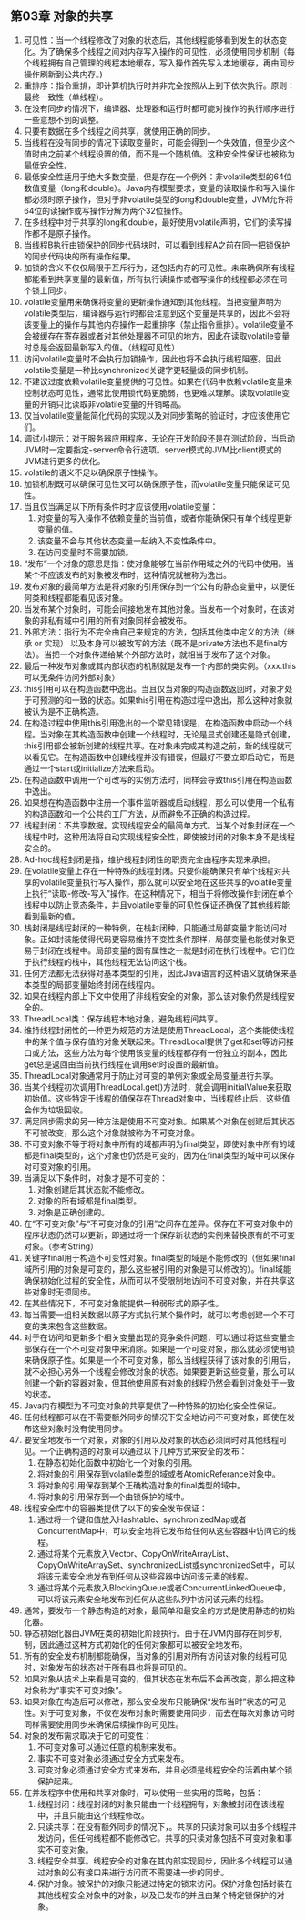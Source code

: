 ## 第03章 对象的共享

1. 可见性：当一个线程修改了对象的状态后，其他线程能够看到发生的状态变化。为了确保多个线程之间对内存写入操作的可见性，必须使用同步机制（每个线程拥有自己管理的线程本地缓存，写入操作首先写入本地缓存，再由同步操作刷新到公共内存。)
2. 重排序：指令重排，即计算机执行时并非完全按照从上到下依次执行。原则：最终一致性（单线程）。
3. 在没有同步的情况下，编译器、处理器和运行时都可能对操作的执行顺序进行一些意想不到的调整。
4. 只要有数据在多个线程之间共享，就使用正确的同步。
5. 当线程在没有同步的情况下读取变量时，可能会得到一个失效值，但至少这个值时由之前某个线程设置的值，而不是一个随机值。这种安全性保证也被称为最低安全性。
6. 最低安全性适用于绝大多数变量，但是存在一个例外：非volatile类型的64位数值变量（long和double）。Java内存模型要求，变量的读取操作和写入操作都必须时原子操作，但对于非volatile类型的long和double变量，JVM允许将64位的读操作或写操作分解为两个32位操作。
7. 在多线程中对于共享的long和double，最好使用volatile声明，它们的读写操作都不是原子操作。
8. 当线程B执行由锁保护的同步代码块时，可以看到线程A之前在同一把锁保护的同步代码块的所有操作结果。
9. 加锁的含义不仅仅局限于互斥行为，还包括内存的可见性。未来确保所有线程都能看到共享变量的最新值，所有执行读操作或者写操作的线程都必须在同一个锁上同步。
10. volatile变量用来确保将变量的更新操作通知到其他线程。当把变量声明为volatile类型后，编译器与运行时都会注意到这个变量是共享的，因此不会将该变量上的操作与其他内存操作一起重排序（禁止指令重排）。volatile变量不会被缓存在寄存器或者对其他处理器不可见的地方，因此在读取volatile变量时总是会返回最新写入的值。（线程可见性）
11. 访问volatile变量时不会执行加锁操作，因此也将不会执行线程阻塞。因此volatile变量是一种比synchronized关键字更轻量级的同步机制。
12. 不建议过度依赖volatile变量提供的可见性。如果在代码中依赖volatile变量来控制状态可见性，通常比使用锁代码更脆弱，也更难以理解。读取volatile变量的开销只比读取非volatile变量的开销略高。
13. 仅当volatile变量能简化代码的实现以及对同步策略的验证时，才应该使用它们。
14. 调试小提示：对于服务器应用程序，无论在开发阶段还是在测试阶段，当启动JVM时一定要指定-server命令行选项。server模式的JVM比client模式的JVM进行更多的优化。
15. volatile的语义不足以确保原子性操作。
16. 加锁机制既可以确保可见性又可以确保原子性，而volatile变量只能保证可见性。
17. 当且仅当满足以下所有条件时才应该使用volatile变量：
    1. 对变量的写入操作不依赖变量的当前值，或者你能确保只有单个线程更新变量的值。
    2. 该变量不会与其他状态变量一起纳入不变性条件中。
    3. 在访问变量时不需要加锁。
18. “发布”一个对象的意思是指：使对象能够在当前作用域之外的代码中使用。当某个不应该发布的对象被发布时，这种情况就被称为逸出。
19. 发布对象的最简单方法是将对象的引用保存到一个公有的静态变量中，以便任何类和线程都能看见该对象。
20. 当发布某个对象时，可能会间接地发布其他对象。当发布一个对象时，在该对象的非私有域中引用的所有对象同样会被发布。
21. 外部方法：指行为不完全由自己来规定的方法，包括其他类中定义的方法（继承 or 实现） 以及本身可以被改写的方法（既不是private方法也不是final方法）。当把一个对象传递给某个外部方法时，就相当于发布了这个对象。
22. 最后一种发布对象或其内部状态的机制就是发布一个内部的类实例。（xxx.this可以无条件访问外部对象）
23. this引用可以在构造函数中逸出。当且仅当对象的构造函数返回时，对象才处于可预测的和一致的状态。如果this引用在构造过程中逸出，那么这种对象就被认为是不正确构造。
24. 在构造过程中使用this引用逸出的一个常见错误是，在构造函数中启动一个线程。当对象在其构造函数中创建一个线程时，无论是显式创建还是隐式创建，this引用都会被新创建的线程共享。在对象未完成其构造之前，新的线程就可以看见它。在构造函数中创建线程并没有错误，但最好不要立即启动它，而是通过一个start或initialize方法来启动。
25. 在构造函数中调用一个可改写的实例方法时，同样会导致this引用在构造函数中逸出。
26. 如果想在构造函数中注册一个事件监听器或启动线程，那么可以使用一个私有的构造函数和一个公共的工厂方法，从而避免不正确的构造过程。
27. 线程封闭：不共享数据。实现线程安全的最简单方式。当某个对象封闭在一个线程中时，这种用法将自动实现线程安全性，即使被封闭的对象本身不是线程安全的。
28. Ad-hoc线程封闭是指，维护线程封闭性的职责完全由程序实现来承担。
29. 在volatile变量上存在一种特殊的线程封闭。只要你能确保只有单个线程对共享的volatile变量执行写入操作，那么就可以安全地在这些共享的volatile变量上执行“读取-修改-写入”操作。在这种情况下，相当于将修改操作封闭在单个线程中以防止竞态条件，并且volatile变量的可见性保证还确保了其他线程能看到最新的值。
30. 栈封闭是线程封闭的一种特例，在栈封闭种，只能通过局部变量才能访问对象。正如封装能使得代码更容易维持不变性条件那样，局部变量也能使对象更易于封闭在线程中。局部变量的固有属性之一就是封闭在执行线程中。它们位于执行线程的栈中，其他线程无法访问这个栈。
31. 任何方法都无法获得对基本类型的引用，因此Java语言的这种语义就确保来基本类型的局部变量始终封闭在线程内。
32. 如果在线程内部上下文中使用了非线程安全的对象，那么该对象仍然是线程安全的。
33. ThreadLocal类：保存线程本地对象，避免线程间共享。
34. 维持线程封闭性的一种更为规范的方法是使用ThreadLocal，这个类能使线程中的某个值与保存值的对象关联起来。ThreadLocal提供了get和set等访问接口或方法，这些方法为每个使用该变量的线程都存有一份独立的副本，因此get总是返回由当前执行线程在调用set时设置的最新值。
35. ThreadLocal对象通常用于防止对可变的单例对象或全局变量进行共享。
36. 当某个线程初次调用ThreadLocal.get()方法时，就会调用initialValue来获取初始值。这些特定于线程的值保存在Thread对象中，当线程终止后，这些值会作为垃圾回收。
37. 满足同步需求的另一种方法是使用不可变对象。如果某个对象在创建后其状态不可被改变，那么这个对象就被称为不可变对象。
38. 不可变对象不等于将对象中所有的域都声明为final类型，即使对象中所有的域都是final类型的，这个对象也仍然是可变的，因为在final类型的域中可以保存对可变对象的引用。
39. 当满足以下条件时，对象才是不可变的：
    1. 对象创建后其状态就不能修改。
    2. 对象的所有域都是final类型。
    3. 对象是正确创建的。
40. 在“不可变对象”与“不可变对象的引用”之间存在差异。保存在不可变对象中的程序状态仍然可以更新，即通过将一个保存新状态的实例来替换原有的不可变对象。（参考String）
41. 关键字final用于构造不可变性对象。final类型的域是不能修改的（但如果final域所引用的对象是可变的，那么这些被引用的对象是可以修改的）。final域能确保初始化过程的安全性，从而可以不受限制地访问不可变对象，并在共享这些对象时无须同步。
42. 在某些情况下，不可变对象能提供一种弱形式的原子性。
43. 每当需要一组相关数据以原子方式执行某个操作时，就可以考虑创建一个不可变的类来包含这些数据。
44. 对于在访问和更新多个相关变量出现的竞争条件问题，可以通过将这些变量全部保存在一个不可变对象中来消除。如果是一个可变对象，那么就必须使用锁来确保原子性。如果是一个不可变对象，那么当线程获得了该对象的引用后，就不必担心另外一个线程会修改对象的状态。如果要更新这些变量，那么可以创建一个新的容器对象，但其他使用原有对象的线程仍然会看到对象处于一致的状态。
45. Java内存模型为不可变对象的共享提供了一种特殊的初始化安全性保证。
46. 任何线程都可以在不需要额外同步的情况下安全地访问不可变对象，即使在发布这些对象时没有使用同步。
47. 要安全地发布一个对象，对象的引用以及对象的状态必须同时对其他线程可见。一个正确构造的对象可以通过以下几种方式来安全的发布：
    1. 在静态初始化函数中初始化一个对象的引用。
    2. 将对象的引用保存到volatile类型的域或者AtomicReferance对象中。
    3. 将对象的引用保存到某个正确构造对象的final类型的域中。
    4. 将对象的引用保存到一个由锁保护的域中。
48. 线程安全库中的容器类提供了以下的安全发布保证：
    1. 通过将一个键和值放入Hashtable、synchronizedMap或者ConcurrentMap中，可以安全地将它发布给任何从这些容器中访问它的线程。
    2. 通过将某个元素放入Vector、CopyOnWriteArrayList、CopyOnWriteArraySet、synchronizedList或synchronizedSet中，可以将该元素安全地发布到任何从这些容器中访问该元素的线程。
    3. 通过将某个元素放入BlockingQueue或者ConcurrentLinkedQueue中，可以将该元素安全地发布到任何从这些队列中访问该元素的线程。
49. 通常，要发布一个静态构造的对象，最简单和最安全的方式是使用静态的初始化器。
50. 静态初始化器由JVM在类的初始化阶段执行。由于在JVM内部存在同步机制，因此通过这种方式初始化的任何对象都可以被安全地发布。
51. 所有的安全发布机制都能确保，当对象的引用对所有访问该对象的线程可见时，对象发布的状态对于所有县也将是可见的。
52. 如果对象从技术上来看是可变的，但其状态在发布后不会再改变，那么把这种对象称为“事实不可变对象”。
53. 如果对象在构造后可以修改，那么安全发布只能确保“发布当时”状态的可见性。对于可变对象，不仅在发布对象时需要使用同步，而去在每次对象访问时同样需要使用同步来确保后续操作的可见性。
54. 对象的发布需求取决于它的可变性：
    1. 不可变对象可以通过任意的机制来发布。
    2. 事实不可变对象必须通过安全方式来发布。
    3. 可变对象必须通过安全方式来发布，并且必须是线程安全的活着由某个锁保护起来。
55. 在并发程序中使用和共享对象时，可以使用一些实用的策略，包括：
    1. 线程封闭：线程封闭的对象只能由一个线程拥有，对象被封闭在该线程中，并且只能由这个线程修改。
    2. 只读共享：在没有额外同步的情况下，。共享的只读对象可以由多个线程并发访问，但任何线程都不能修改它。共享的只读对象包括不可变对象和事实不可变对象。
    3. 线程安全共享。线程安全的对象在其内部实现同步，因此多个线程可以通过对象的公有接口来进行访问而不需要进一步的同步。
    4. 保护对象。被保护的对象只能通过特定的锁来访问。保护对象包括封装在其他线程安全对象中的对象，以及已发布的并且由某个特定锁保护的对象。
